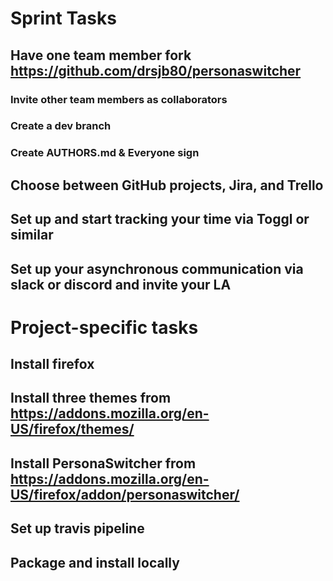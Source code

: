   
# Sprint Tasks

## Have one team member fork https://github.com/drsjb80/personaswitcher

### Invite other team members as collaborators

### Create a dev branch

### Create AUTHORS.md & Everyone sign

## Choose between GitHub projects, Jira, and Trello

## Set up and start tracking your time via Toggl or similar

## Set up your asynchronous communication via slack or discord and invite your LA

# Project-specific tasks

## Install firefox

## Install three themes from https://addons.mozilla.org/en-US/firefox/themes/

## Install PersonaSwitcher from https://addons.mozilla.org/en-US/firefox/addon/personaswitcher/

## Set up travis pipeline

## Package and install locally
